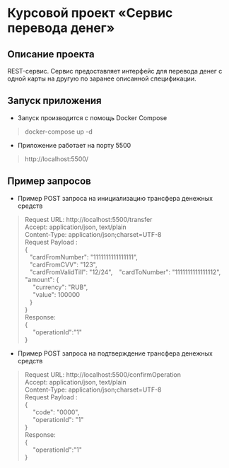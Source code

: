 # Курсовой проект «Сервис перевода денег»
## Описание проекта
REST-сервис. Сервис предоставляет интерфейс для перевода денег с одной карты на другую по заранее описанной спецификации.
## Запуск приложения
* Запуск производится с помощь Docker Compose
> docker-compose up -d

* Приложение работает на порту 5500  
> http://localhost:5500/

 ## Пример запросов

* Пример POST запроса на инициализацию трансфера денежных средств
> Request URL: http://localhost:5500/transfer  
  Accept: application/json, text/plain  
  Content-Type: application/json;charset=UTF-8  
  Request Payload :  
{  
&ensp; "cardFromNumber": "1111111111111111",    
&ensp; "cardFromCVV": "123",  
&ensp; "cardFromValidTill": "12/24",
&ensp; "cardToNumber": "1111111111111112",
&ensp; "amount": {  
&emsp; "currency": "RUB",  
&emsp; "value": 100000  
&ensp; }  
}  
Response:  
> {  
> &emsp; "operationId":"1"  
> }

* Пример POST запроса на подтверждение трансфера денежных средств
> Request URL: http://localhost:5500/confirmOperation  
Accept: application/json, text/plain  
Content-Type: application/json;charset=UTF-8  
Request Payload :  
{  
&emsp; "code": "0000",  
&emsp; "operationId": "1"  
}  
Response:  
> {  
> &emsp; "operationId":"1"  
> }

